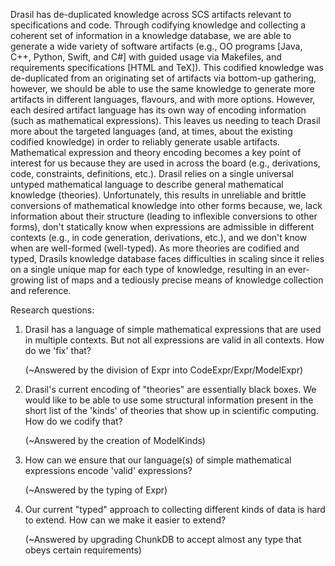 Drasil has de-duplicated knowledge across SCS artifacts relevant to
specifications and code. Through codifying knowledge and collecting a coherent
set of information in a knowledge database, we are able to generate a wide
variety of software artifacts (e.g., OO programs [Java, C++, Python, Swift, and
C#] with guided usage via Makefiles, and requirements specifications [HTML and
TeX]). This codified knowledge was de-duplicated from an originating set of
artifacts via bottom-up gathering, however, we should be able to use the same
knowledge to generate more artifacts in different languages, flavours, and with
more options. However, each desired artifact language has its own way of
encoding information (such as mathematical expressions). This leaves us needing
to teach Drasil more about the targeted languages (and, at times, about the
existing codified knowledge) in order to reliably generate usable artifacts.
Mathematical expression and theory encoding becomes a key point of interest for
us because they are used in across the board (e.g., derivations, code,
constraints, definitions, etc.). Drasil relies on a single universal untyped
mathematical language to describe general mathematical knowledge (theories).
Unfortunately, this results in unreliable and brittle conversions of
mathematical knowledge into other forms because, we, lack information about
their structure (leading to inflexible conversions to other forms), don't
statically know when expressions are admissible in different contexts (e.g., in
code generation, derivations, etc.), and we don't know when are well-formed
(well-typed). As more theories are codified and typed, Drasils knowledge
database faces difficulties in scaling since it relies on a single unique map
for each type of knowledge, resulting in an ever-growing list of maps and a
tediously precise means of knowledge collection and reference.

Research questions:

1. Drasil has a language of simple mathematical expressions that are used in
   multiple contexts. But not all expressions are valid in all contexts. How do
   we 'fix' that? 

      (~Answered by the division of Expr into CodeExpr/Expr/ModelExpr)

2. Drasil's current encoding of "theories" are essentially black boxes. We would
   like to be able to use some structural information present in the short list
   of the 'kinds' of theories that show up in scientific computing. How do we
   codify that?

      (~Answered by the creation of ModelKinds)

3. How can we ensure that our language(s) of simple mathematical expressions
   encode 'valid' expressions?

      (~Answered by the typing of Expr)

4. Our current "typed" approach to collecting different kinds of data is hard to
   extend. How can we make it easier to extend?

      (~Answered by upgrading ChunkDB to accept almost any type that obeys
      certain requirements)

